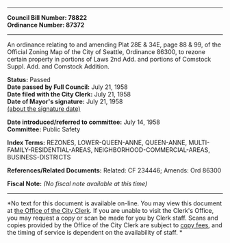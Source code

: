 * * * * *  
  
**Council Bill Number: [](#h0)[](#h2)78822**   
**Ordinance Number: 87372**  
  
* * * * *  
  
An ordinance relating to and amending Plat 28E & 34E, page 88 & 99, of the Official Zoning Map of the City of Seattle, Ordinance 86300, to rezone certain property in portions of Laws 2nd Add. and portions of Comstock Suppl. Add. and Comstock Addition.  
  
**Status:** Passed   
**Date passed by Full Council:** July 21, 1958   
**Date filed with the City Clerk:** July 21, 1958   
**Date of Mayor's signature:** July 21, 1958   
[(about the signature date)](/~public/approvaldate.htm)   
  
  
**Date introduced/referred to committee:** July 14, 1958   
**Committee:** Public Safety   
  
**Index Terms:** REZONES, LOWER-QUEEN-ANNE, QUEEN-ANNE, MULTI-FAMILY-RESIDENTIAL-AREAS, NEIGHBORHOOD-COMMERCIAL-AREAS, BUSINESS-DISTRICTS  
  
**References/Related Documents:** Related: CF 234446; Amends: Ord 86300  
  
**Fiscal Note:** *(No fiscal note available at this time)*  
  
* * * * *  
  
*No text for this document is available on-line. You may view this document at [the Office of the City Clerk](http://www.seattle.gov/leg/clerk/contactUs.htm). If you are unable to visit the Clerk's Office, you may request a copy or scan be made for you by Clerk staff. Scans and copies provided by the Office of the City Clerk are subject to [copy fees](http://clerk.seattle.gov/~public/clerkfees.htm), and the timing of service is dependent on the availability of staff. *  
  
  
